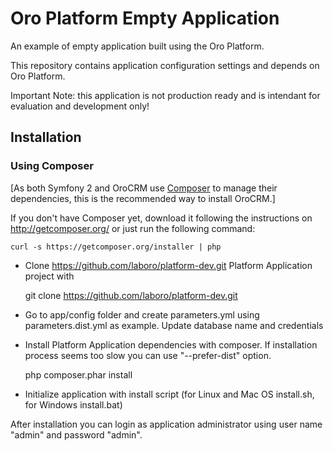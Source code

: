Oro Platform Empty Application
==============================
An example of empty application built using the Oro Platform.

This repository contains application configuration settings and depends on Oro Platform.

Important Note: this application is not production ready and is intendant for evaluation and development only!

Installation
------------

### Using Composer

[As both Symfony 2 and OroCRM use [Composer][1] to manage their dependencies, this is the recommended way to install OroCRM.]

If you don't have Composer yet, download it following the instructions on
http://getcomposer.org/ or just run the following command:

    curl -s https://getcomposer.org/installer | php

- Clone https://github.com/laboro/platform-dev.git Platform Application project with

    git clone https://github.com/laboro/platform-dev.git

- Go to app/config folder and create parameters.yml using parameters.dist.yml as example. Update database name and credentials
- Install Platform Application dependencies with composer. If installation process seems too slow you can use "--prefer-dist" option.

    php composer.phar install

- Initialize application with install script (for Linux and Mac OS install.sh, for Windows install.bat)

After installation you can login as application administrator using user name "admin" and password "admin".

[1]:  http://getcomposer.org/